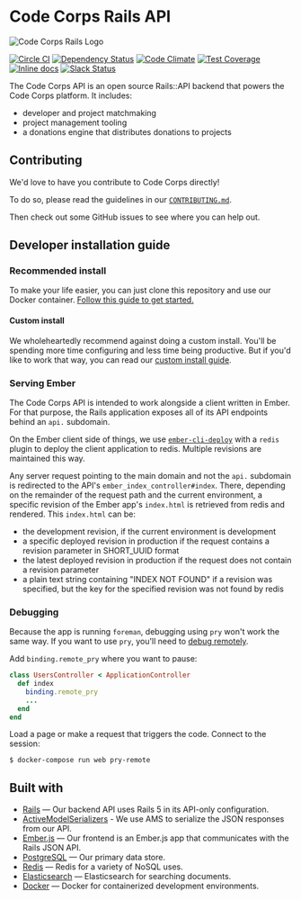 # Code Corps Rails API

![Code Corps Rails Logo](https://d3pgew4wbk2vb1.cloudfront.net/images/github/code-corps-rails.png)

[![Circle CI](https://circleci.com/gh/code-corps/code-corps-api.svg?style=svg)](https://circleci.com/gh/code-corps/code-corps-api) [![Dependency Status](https://gemnasium.com/code-corps/code-corps-api.svg)](https://gemnasium.com/code-corps/code-corps-api) [![Code Climate](https://codeclimate.com/github/code-corps/code-corps-api/badges/gpa.svg)](https://codeclimate.com/github/code-corps/code-corps-api) [![Test Coverage](https://codeclimate.com/github/code-corps/code-corps-api/badges/coverage.svg)](https://codeclimate.com/github/code-corps/code-corps-api/coverage) [![Inline docs](http://inch-ci.org/github/code-corps/code-corps-api.svg?branch=develop)](http://inch-ci.org/github/code-corps/code-corps-api) [![Slack Status](http://slack.codecorps.org/badge.svg)](http://slack.codecorps.org)

The Code Corps API is an open source Rails::API backend that powers the Code Corps platform. It includes:

- developer and project matchmaking
- project management tooling
- a donations engine that distributes donations to projects

Contributing
------------

We'd love to have you contribute to Code Corps directly!

To do so, please read the guidelines in our [`CONTRIBUTING.md`](CONTRIBUTING.md).

Then check out some GitHub issues to see where you can help out.

## Developer installation guide

### Recommended install

To make your life easier, you can just clone this repository and use our Docker container. [Follow this guide to get started.](docs/DEFAULT_INSTALL.md)

#### Custom install

We wholeheartedly recommend against doing a custom install. You'll be spending more time configuring and less time being productive. But if you'd like to work that way, you can read our [custom install guide](docs/CUSTOM_INSTALL.md).


### Serving Ember

The Code Corps API is intended to work alongside a client written in Ember. For that purpose, the Rails application exposes all of its API endpoints behind an `api.` subdomain.

On the Ember client side of things, we use [`ember-cli-deploy`](https://github.com/ember-cli/ember-cli-deploy) with a `redis` plugin to deploy the client application to redis. Multiple revisions are maintained this way.

Any server request pointing to the main domain and not the `api.` subdomain is redirected to the API's `ember_index_controller#index`. There, depending on the remainder of the request path and the current environment, a specific revision of the Ember app's `index.html` is retrieved from redis and rendered. This `index.html` can be:
* the development revision, if the current environment is development
* a specific deployed revision in production if the request contains a revision parameter in SHORT_UUID format
* the latest deployed revision in production if the request does not contain a revision parameter
* a plain text string containing "INDEX NOT FOUND" if a revision was specified, but the key for the specified revision was not found by redis


### Debugging

Because the app is running `foreman`, debugging using `pry` won't work the same way. If you want to use `pry`, you'll need to [debug remotely](https://github.com/nixme/pry-debugger#remote-debugging).

Add `binding.remote_pry` where you want to pause:

```ruby
class UsersController < ApplicationController
  def index
    binding.remote_pry
    ...
  end
end
```

Load a page or make a request that triggers the code. Connect to the session:

```shell
$ docker-compose run web pry-remote
```

## Built with

- [Rails](http://edgeguides.rubyonrails.org/api_app.html) — Our backend API uses Rails 5 in its API-only configuration.
- [ActiveModelSerializers](https://github.com/rails-api/active_model_serializers) - We use AMS to serialize the JSON responses from our API.
- [Ember.js](https://github.com/emberjs/ember.js) — Our frontend is an Ember.js app that communicates with the Rails JSON API.
- [PostgreSQL](http://www.postgresql.org/) — Our primary data store.
- [Redis](http://redis.io/) — Redis for a variety of NoSQL uses.
- [Elasticsearch](https://www.elastic.co/products/elasticsearch) — Elasticsearch for searching documents.
- [Docker](https://www.docker.com) — Docker for containerized development environments.
